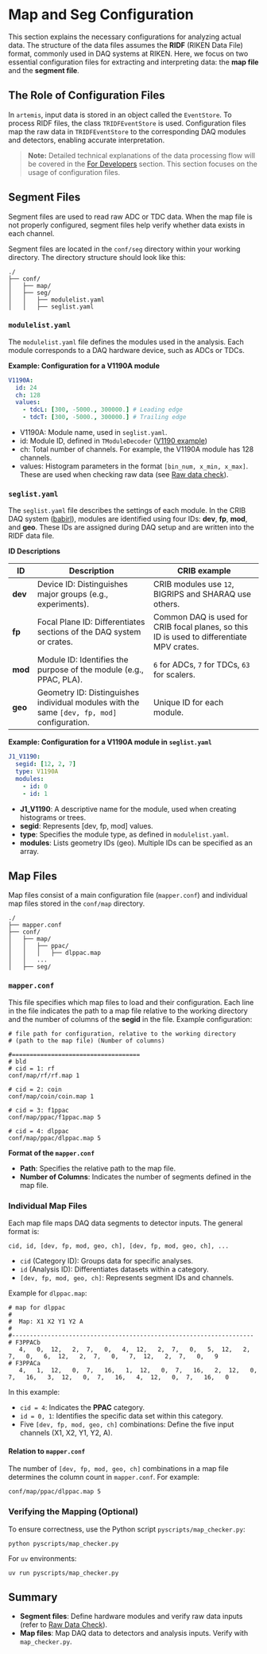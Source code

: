 # Map and Seg Configuration

This section explains the necessary configurations for analyzing actual data.
The structure of the data files assumes the **RIDF** (RIKEN Data File) format, commonly used in DAQ systems at RIKEN.
Here, we focus on two essential configuration files for extracting and interpreting data: the **map file** and the **segment file**.

## The Role of Configuration Files

In `artemis`, input data is stored in an object called the `EventStore`.
To process RIDF files, the class `TRIDFEventStore` is used.
Configuration files map the raw data in `TRIDFEventStore` to the corresponding DAQ modules and detectors, enabling accurate interpretation.

> **Note:** Detailed technical explanations of the data processing flow will be covered in the [For Developers](../developers/chapter.md) section.
> This section focuses on the usage of configuration files.

## Segment Files

Segment files are used to read raw ADC or TDC data.
When the map file is not properly configured, segment files help verify whether data exists in each channel.

Segment files are located in the `conf/seg` directory within your working directory.
The directory structure should look like this:

```plaintext
./
├── conf/
│   ├── map/
│   ├── seg/
│   │   ├── modulelist.yaml
│   │   ├── seglist.yaml
```

### `modulelist.yaml`

The `modulelist.yaml` file defines the modules used in the analysis.
Each module corresponds to a DAQ hardware device, such as ADCs or TDCs.

**Example: Configuration for a V1190A module**

```yaml
V1190A:
  id: 24
  ch: 128
  values:
    - tdcL: [300, -5000., 300000.] # Leading edge
    - tdcT: [300, -5000., 300000.] # Trailing edge
```

- V1190A: Module name, used in `seglist.yaml`.
- id: Module ID, defined in `TModuleDecoder` ([V1190 example](https://github.com/artemis-dev/artemis/blob/develop/sources/loop/decoder/TModuleDecoderV1190.h))
- ch: Total number of channels. For example, the V1190A module has 128 channels.
- values: Histogram parameters in the format `[bin_num, x_min, x_max]`. These are used when checking raw data (see [Raw data check](../online_analysis/raw_data_check.md)).

### `seglist.yaml`

The `seglist.yaml` file describes the settings of each module.
In the CRIB DAQ system ([babirl](https://ribf.riken.jp/RIBFDAQ/index.php?DAQ/Download)), modules are identified using four IDs: **dev**, **fp**, **mod**, and **geo**.
These IDs are assigned during DAQ setup and are written into the RIDF data file.

**ID Descriptions**

| ID      | Description                                                                                 | CRIB example                                                                              |
| ------- | ------------------------------------------------------------------------------------------- | ----------------------------------------------------------------------------------------- |
| **dev** | Device ID: Distinguishes major groups (e.g., experiments).                                  | CRIB modules use `12`, BIGRIPS and SHARAQ use others.                                     |
| **fp**  | Focal Plane ID: Differentiates sections of the DAQ system or crates.                        | Common DAQ is used for CRIB focal planes, so this ID is used to differentiate MPV crates. |
| **mod** | Module ID: Identifies the purpose of the module (e.g., PPAC, PLA).                          | `6` for ADCs, `7` for TDCs, `63` for scalers.                                             |
| **geo** | Geometry ID: Distinguishes individual modules with the same `[dev, fp, mod]` configuration. | Unique ID for each module.                                                                |

**Example: Configuration for a V1190A module in `seglist.yaml`**

```yaml
J1_V1190:
  segid: [12, 2, 7]
  type: V1190A
  modules:
    - id: 0
    - id: 1
```

- **J1_V1190**: A descriptive name for the module, used when creating histograms or trees.
- **segid**: Represents [dev, fp, mod] values.
- **type**: Specifies the module type, as defined in `modulelist.yaml`.
- **modules**: Lists geometry IDs (geo). Multiple IDs can be specified as an array.

## Map Files

Map files consist of a main configuration file (`mapper.conf`) and individual map files stored in the `conf/map` directory.

```plaintext
./
├── mapper.conf
├── conf/
│   ├── map/
│   │   ├── ppac/
│   │   │   ├── dlppac.map
│   │   ...
│   ├── seg/
```

### `mapper.conf`

This file specifies which map files to load and their configuration.
Each line in the file indicates the path to a map file relative to the working directory and the number of columns of the **segid** in the file.
Example configuration:

```plaintext
# file path for configuration, relative to the working directory
# (path to the map file) (Number of columns)

#====================================
# bld
# cid = 1: rf
conf/map/rf/rf.map 1

# cid = 2: coin
conf/map/coin/coin.map 1

# cid = 3: f1ppac
conf/map/ppac/f1ppac.map 5

# cid = 4: dlppac
conf/map/ppac/dlppac.map 5
```

**Format of the `mapper.conf`**

- **Path**: Specifies the relative path to the map file.
- **Number of Columns**: Indicates the number of segments defined in the map file.

### Individual Map Files

Each map file maps DAQ data segments to detector inputs.
The general format is:

```plaintext
cid, id, [dev, fp, mod, geo, ch], [dev, fp, mod, geo, ch], ...
```

- `cid` (Category ID): Groups data for specific analyses.
- `id` (Analysis ID): Differentiates datasets within a category.
- `[dev, fp, mod, geo, ch]`: Represents segment IDs and channels.

Example for `dlppac.map`:

```plaintext
# map for dlppac
#
#  Map: X1 X2 Y1 Y2 A
#
#--------------------------------------------------------------------
# F3PPACb
   4,   0,  12,   2,  7,   0,   4,  12,   2,  7,   0,   5,  12,   2,  7,   0,   6,  12,   2,  7,   0,   7,  12,   2,  7,   0,   9
# F3PPACa
   4,   1,  12,   0,  7,   16,   1,  12,   0,  7,   16,   2,  12,   0,  7,   16,   3,  12,   0,  7,   16,   4,  12,   0,  7,   16,   0
```

In this example:

- `cid = 4`: Indicates the **PPAC** category.
- `id = 0, 1`: Identifies the specific data set within this category.
- Five `[dev, fp, mod, geo, ch]` combinations: Define the five input channels (X1, X2, Y1, Y2, A).

#### Relation to `mapper.conf`

The number of `[dev, fp, mod, geo, ch]` combinations in a map file determines the column count in `mapper.conf`.
For example:

```plaintext
conf/map/ppac/dlppac.map 5
```

### Verifying the Mapping (Optional)

To ensure correctness, use the Python script `pyscripts/map_checker.py`:

```shell
python pyscripts/map_checker.py
```

For `uv` environments:

```shell
uv run pyscripts/map_checker.py
```

## Summary

- **Segment files**: Define hardware modules and verify raw data inputs (refer to [Raw Data Check](../online_analysis/raw_data_check.md)).
- **Map files**: Map DAQ data to detectors and analysis inputs. Verify with `map_checker.py`.
